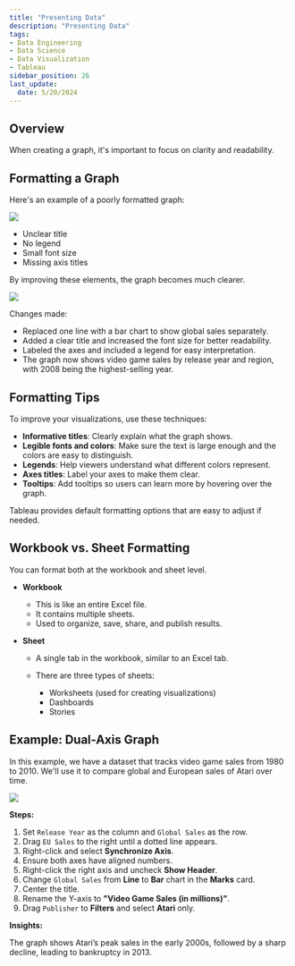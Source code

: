 ```yaml
---
title: "Presenting Data"
description: "Presenting Data"
tags: 
- Data Engineering
- Data Science
- Data Visualization
- Tableau
sidebar_position: 26
last_update:
  date: 5/20/2024
---
```



## Overview

When creating a graph, it's important to focus on clarity and readability. 

## Formatting a Graph

Here's an example of a poorly formatted graph:

<div class="img-center"> 

![](/img/docs/Screenshot-2025-03-09-215718.png)

</div>

- Unclear title
- No legend
- Small font size
- Missing axis titles

By improving these elements, the graph becomes much clearer.

<div class="img-center"> 

![](/img/docs/Screenshot-2025-03-09-215827.png)

</div>

Changes made:

- Replaced one line with a bar chart to show global sales separately.
- Added a clear title and increased the font size for better readability.
- Labeled the axes and included a legend for easy interpretation.
- The graph now shows video game sales by release year and region, with 2008 being the highest-selling year.

## Formatting Tips

To improve your visualizations, use these techniques:

- **Informative titles**: Clearly explain what the graph shows.
- **Legible fonts and colors**: Make sure the text is large enough and the colors are easy to distinguish.
- **Legends**: Help viewers understand what different colors represent.
- **Axes titles**: Label your axes to make them clear.
- **Tooltips**: Add tooltips so users can learn more by hovering over the graph.

Tableau provides default formatting options that are easy to adjust if needed.

## Workbook vs. Sheet Formatting

You can format both at the workbook and sheet level. 

- **Workbook** 

  - This is like an entire Excel file. 
  - It contains multiple sheets.
  - Used to organize, save, share, and publish results.

- **Sheet** 

  - A single tab in the workbook, similar to an Excel tab. 
  - There are three types of sheets: 

    - Worksheets (used for creating visualizations)
    - Dashboards
    - Stories

## Example: Dual-Axis Graph 

In this example, we have a dataset that tracks video game sales from 1980 to 2010. We'll use it to compare global and European sales of Atari over time.  

<div class="img-center"> 

![](/gif/docs/snowflake-create-query-sampleee-26.gif)

</div>

**Steps:**  

1. Set `Release Year` as the column and `Global Sales` as the row.  
2. Drag `EU Sales` to the right until a dotted line appears.  
3. Right-click and select **Synchronize Axis**.  
4. Ensure both axes have aligned numbers.  
5. Right-click the right axis and uncheck **Show Header**.  
6. Change `Global Sales` from **Line** to **Bar** chart in the **Marks** card.  
7. Center the title.  
8. Rename the Y-axis to **"Video Game Sales (in millions)"**.  
9. Drag `Publisher` to **Filters** and select **Atari** only.  

**Insights:**  

The graph shows Atari’s peak sales in the early 2000s, followed by a sharp decline, leading to bankruptcy in 2013.